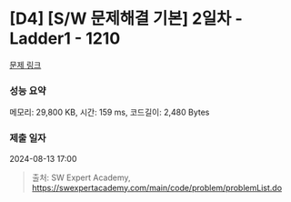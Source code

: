 # [D4] [S/W 문제해결 기본] 2일차 - Ladder1 - 1210 

[문제 링크](https://swexpertacademy.com/main/code/problem/problemDetail.do?contestProbId=AV14ABYKADACFAYh) 

### 성능 요약

메모리: 29,800 KB, 시간: 159 ms, 코드길이: 2,480 Bytes

### 제출 일자

2024-08-13 17:00



> 출처: SW Expert Academy, https://swexpertacademy.com/main/code/problem/problemList.do